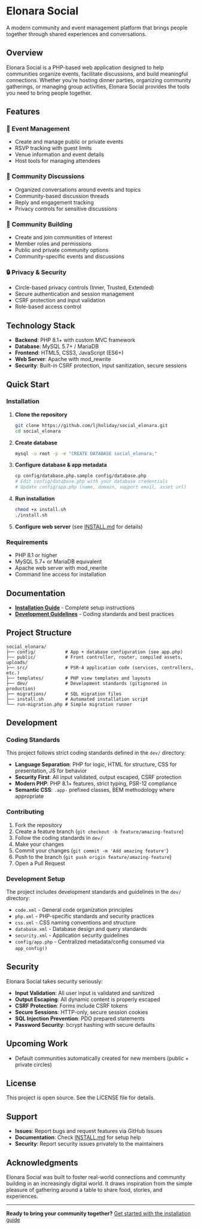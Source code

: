 # Elonara Social

A modern community and event management platform that brings people together through shared experiences and conversations.

## Overview

Elonara Social is a PHP-based web application designed to help communities organize events, facilitate discussions, and build meaningful connections. Whether you're hosting dinner parties, organizing community gatherings, or managing group activities, Elonara Social provides the tools you need to bring people together.

## Features

### 🎉 Event Management
- Create and manage public or private events
- RSVP tracking with guest limits
- Venue information and event details
- Host tools for managing attendees

### 💬 Community Discussions
- Organized conversations around events and topics
- Community-based discussion threads
- Reply and engagement tracking
- Privacy controls for sensitive discussions

### 👥 Community Building
- Create and join communities of interest
- Member roles and permissions
- Public and private community options
- Community-specific events and discussions

### 🔒 Privacy & Security
- Circle-based privacy controls (Inner, Trusted, Extended)
- Secure authentication and session management
- CSRF protection and input validation
- Role-based access control

## Technology Stack

- **Backend**: PHP 8.1+ with custom MVC framework
- **Database**: MySQL 5.7+ / MariaDB
- **Frontend**: HTML5, CSS3, JavaScript (ES6+)
- **Web Server**: Apache with mod_rewrite
- **Security**: Built-in CSRF protection, input sanitization, secure sessions

## Quick Start

### Installation

1. **Clone the repository**
   ```bash
   git clone https://github.com/ljholiday/social_elonara.git
   cd social_elonara
   ```

2. **Create database**
   ```bash
   mysql -u root -p -e "CREATE DATABASE social_elonara;"
   ```

3. **Configure database & app metadata**
   ```bash
   cp config/database.php.sample config/database.php
   # Edit config/database.php with your database credentials
   # Update config/app.php (name, domain, support email, asset url)
   ```

4. **Run installation**
   ```bash
   chmod +x install.sh
   ./install.sh
   ```

5. **Configure web server** (see [INSTALL.md](INSTALL.md) for details)

### Requirements

- PHP 8.1 or higher
- MySQL 5.7+ or MariaDB equivalent
- Apache web server with mod_rewrite
- Command line access for installation

## Documentation

- **[Installation Guide](INSTALL.md)** - Complete setup instructions
- **[Development Guidelines](dev/)** - Coding standards and best practices

## Project Structure

```
social_elonara/
├── config/           # App + database configuration (see app.php)
├── public/           # Front controller, router, compiled assets, uploads/
├── src/              # PSR-4 application code (services, controllers, etc.)
├── templates/        # PHP view templates and layouts
├── dev/              # Development standards (gitignored in production)
├── migrations/       # SQL migration files
├── install.sh        # Automated installation script
└── run-migration.php # Simple migration runner
```

## Development

### Coding Standards

This project follows strict coding standards defined in the `dev/` directory:

- **Language Separation**: PHP for logic, HTML for structure, CSS for presentation, JS for behavior
- **Security First**: All input validated, output escaped, CSRF protection
- **Modern PHP**: PHP 8.1+ features, strict typing, PSR-12 compliance
- **Semantic CSS**: `.app-` prefixed classes, BEM methodology where appropriate

### Contributing

1. Fork the repository
2. Create a feature branch (`git checkout -b feature/amazing-feature`)
3. Follow the coding standards in `dev/`
4. Make your changes
5. Commit your changes (`git commit -m 'Add amazing feature'`)
6. Push to the branch (`git push origin feature/amazing-feature`)
7. Open a Pull Request

### Development Setup

The project includes development standards and guidelines in the `dev/` directory:
- `code.xml` - General code organization principles
- `php.xml` - PHP-specific standards and security practices
- `css.xml` - CSS naming conventions and structure
- `database.xml` - Database design and query standards
- `security.xml` - Application security guidelines
- `config/app.php` - Centralized metadata/config consumed via `app_config()`

## Security

Elonara Social takes security seriously:

- **Input Validation**: All user input is validated and sanitized
- **Output Escaping**: All dynamic content is properly escaped
- **CSRF Protection**: Forms include CSRF tokens
- **Secure Sessions**: HTTP-only, secure session cookies
- **SQL Injection Prevention**: PDO prepared statements
- **Password Security**: bcrypt hashing with secure defaults

## Upcoming Work

- Default communities automatically created for new members (public + private circles)

## License

This project is open source. See the LICENSE file for details.

## Support

- **Issues**: Report bugs and request features via GitHub Issues
- **Documentation**: Check [INSTALL.md](INSTALL.md) for setup help
- **Security**: Report security issues privately to the maintainers

## Acknowledgments

Elonara Social was built to foster real-world connections and community building in an increasingly digital world. It draws inspiration from the simple pleasure of gathering around a table to share food, stories, and experiences.

---

**Ready to bring your community together?** [Get started with the installation guide](INSTALL.md)
